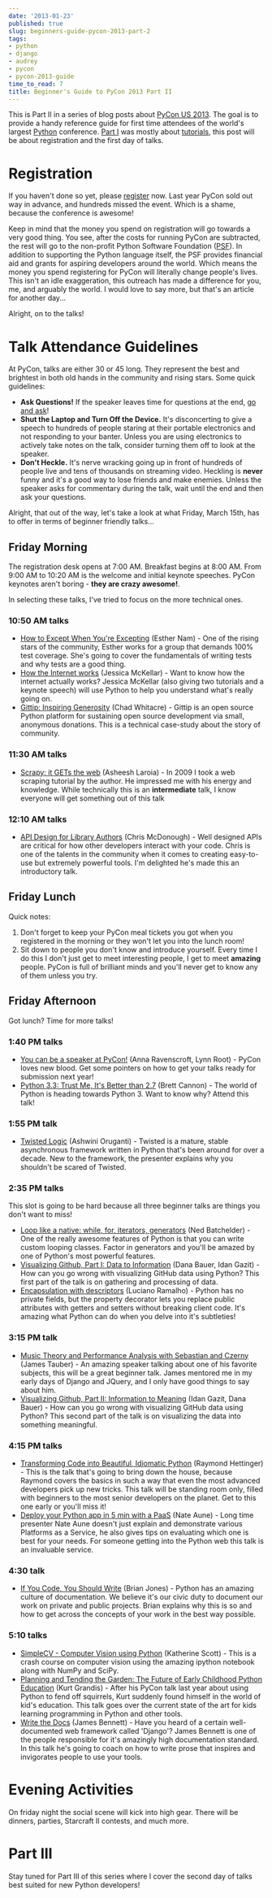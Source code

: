 ```yaml
---
date: '2013-01-23'
published: true
slug: beginners-guide-pycon-2013-part-2
tags:
- python
- django
- audrey
- pycon
- pycon-2013-guide
time_to_read: 7
title: Beginner's Guide to PyCon 2013 Part II
---
```


This is Part II in a series of blog posts about [PyCon US
2013](https://us.pycon.org/2013/). The goal is to provide a handy
reference guide for first time attendees of the world's largest
[Python](https://python.org) conference. [Part
I](/beginners-guide-pycon-2013-part-1.html) was
mostly about [tutorials](https://us.pycon.org/2013/schedule/tutorials/),
this post will be about registration and the first day of talks.

Registration
============

If you haven't done so yet, please
[register](https://us.pycon.org/2013/registration/register/) now. Last
year PyCon sold out way in advance, and hundreds missed the event. Which
is a shame, because the conference is awesome!

Keep in mind that the money you spend on registration will go towards a
very good thing. You see, after the costs for running PyCon are
subtracted, the rest will go to the non-profit Python Software
Foundation ([PSF](https://python.org/psf/)). In addition to supporting
the Python language itself, the PSF provides financial aid and grants
for aspiring developers around the world. Which means the money you
spend registering for PyCon will literally change people's lives. This
isn't an idle exaggeration, this outreach has made a difference for
you, me, and arguably the world. I would love to say more, but that's
an article for another day...

Alright, on to the talks!

Talk Attendance Guidelines
==========================

At PyCon, talks are either 30 or 45 long. They represent the best and
brightest in both old hands in the community and rising stars. Some
quick guidelines:

-   **Ask Questions!** If the speaker leaves time for questions at the
    end, [go and
    ask](https://cecinestpasun.com/entries/i-can-haz-question-or-five/)!
-   **Shut the Laptop and Turn Off the Device.** It's disconcerting to
    give a speech to hundreds of people staring at their portable
    electronics and not responding to your banter. Unless you are using
    electronics to actively take notes on the talk, consider turning
    them off to look at the speaker.
-   **Don't Heckle.** It's nerve wracking going up in front of
    hundreds of people live and tens of thousands on streaming video.
    Heckling is **never** funny and it's a good way to lose friends and
    make enemies. Unless the speaker asks for commentary during the
    talk, wait until the end and then ask your questions.

Alright, that out of the way, let's take a look at what Friday, March
15th, has to offer in terms of beginner friendly talks...

Friday Morning
--------------

The registration desk opens at 7:00 AM. Breakfast begins at 8:00 AM.
From 9:00 AM to 10:20 AM is the welcome and initial keynote speeches.
PyCon keynotes aren't boring - **they are crazy awesome!**.

In selecting these talks, I've tried to focus on the more technical
ones.

### 10:50 AM talks

-   [How to Except When You're
    Excepting](https://us.pycon.org/2013/schedule/presentation/35/)
    (Esther Nam) - One of the rising stars of the community, Esther
    works for a group that demands 100% test coverage. She's going to
    cover the fundamentals of writing tests and why tests are a good
    thing.
-   [How the Internet
    works](https://us.pycon.org/2013/schedule/presentation/50/) (Jessica
    McKellar) - Want to know how the internet actually works? Jessica
    McKellar (also giving two tutorials and a keynote speech) will use
    Python to help you understand what's really going on.
-   [Gittip: Inspiring
    Generosity](https://us.pycon.org/2013/schedule/presentation/116/)
    (Chad Whitacre) - Gittip is an open source Python platform for
    sustaining open source development via small, anonymous donations.
    This is a technical case-study about the story of community.

### 11:30 AM talks

-   [Scrapy: it GETs the
    web](https://us.pycon.org/2013/schedule/presentation/135/) (Asheesh
    Laroia) - In 2009 I took a web scraping tutorial by the author. He
    impressed me with his energy and knowledge. While technically this
    is an **intermediate** talk, I know everyone will get something out
    of this talk

### 12:10 AM talks

-   [API Design for Library
    Authors](https://us.pycon.org/2013/schedule/presentation/39/) (Chris
    McDonough) - Well designed APIs are critical for how other
    developers interact with your code. Chris is one of the talents in
    the community when it comes to creating easy-to-use but extremely
    powerful tools. I'm delighted he's made this an introductory talk.

Friday Lunch
------------

Quick notes:

1.  Don't forget to keep your PyCon meal tickets you got when you
    registered in the morning or they won't let you into the lunch
    room!
2.  Sit down to people you don't know and introduce yourself. Every
    time I do this I don't just get to meet interesting people, I get
    to meet **amazing** people. PyCon is full of brilliant minds and
    you'll never get to know any of them unless you try.

Friday Afternoon
----------------

Got lunch? Time for more talks!

### 1:40 PM talks

-   [You can be a speaker at
    PyCon!](https://us.pycon.org/2013/schedule/presentation/54/) (Anna
    Ravenscroft, Lynn Root) - PyCon loves new blood. Get some pointers
    on how to get your talks ready for submission next year!
-   [Python 3.3: Trust Me, It's Better than
    2.7](https://us.pycon.org/2013/schedule/presentation/117/) (Brett
    Cannon) - The world of Python is heading towards Python 3. Want to
    know why? Attend this talk!

### 1:55 PM talk

-   [Twisted Logic](https://us.pycon.org/2013/schedule/presentation/40/)
    (Ashwini Oruganti) - Twisted is a mature, stable asynchronous
    framework written in Python that's been around for over a decade.
    New to the framework, the presenter explains why you shouldn't be
    scared of Twisted.

### 2:35 PM talks

This slot is going to be hard because all three beginner talks are
things you don't want to miss!

-   [Loop like a native: while, for, iterators,
    generators](https://us.pycon.org/2013/schedule/presentation/76/)
    (Ned Batchelder) - One of the really awesome features of Python is
    that you can write custom looping classes. Factor in generators and
    you'll be amazed by one of Python's most powerful features.
-   [Visualizing Github, Part I: Data to
    Information](https://us.pycon.org/2013/schedule/presentation/112/)
    (Dana Bauer, Idan Gazit) - How can you go wrong with visualizing
    GitHub data using Python? This first part of the talk is on
    gathering and processing of data.
-   [Encapsulation with
    descriptors](https://us.pycon.org/2013/schedule/presentation/145/)
    (Luciano Ramalho) - Python has no private fields, but the property
    decorator lets you replace public attributes with getters and
    setters without breaking client code. It's amazing what Python can
    do when you delve into it's subtleties!

### 3:15 PM talk

-   [Music Theory and Performance Analysis with Sebastian and
    Czerny](https://us.pycon.org/2013/schedule/presentation/136/) (James
    Tauber) - An amazing speaker talking about one of his favorite
    subjects, this will be a great beginner talk. James mentored me in
    my early days of Django and JQuery, and I only have good things to
    say about him.
-   [Visualizing Github, Part II: Information to
    Meaning](https://us.pycon.org/2013/schedule/presentation/108/) (Idan
    Gazit, Dana Bauer) - How can you go wrong with visualizing GitHub
    data using Python? This second part of the talk is on visualizing
    the data into something meaningful.

### 4:15 PM talks

-   [Transforming Code into Beautiful, Idiomatic
    Python](https://us.pycon.org/2013/schedule/presentation/126/)
    (Raymond Hettinger) - This is the talk that's going to bring down
    the house, because Raymond covers the basics in such a way that even
    the most advanced developers pick up new tricks. This talk will be
    standing room only, filled with beginners to the most senior
    developers on the planet. Get to this one early or you'll miss it!
-   [Deploy your Python app in 5 min with a
    PaaS](https://us.pycon.org/2013/schedule/presentation/118/) (Nate
    Aune) - Long time presenter Nate Aune doesn't just explain and
    demonstrate various Platforms as a Service, he also gives tips on
    evaluating which one is best for your needs. For someone getting
    into the Python web this talk is an invaluable service.

### 4:30 talk

-   [If You Code, You Should
    Write](https://us.pycon.org/2013/schedule/presentation/124/) (Brian
    Jones) - Python has an amazing culture of documentation. We believe
    it's our civic duty to document our work on private and public
    projects. Brian explains why this is so and how to get across the
    concepts of your work in the best way possible.

### 5:10 talks

-   [SimpleCV - Computer Vision using
    Python](https://us.pycon.org/2013/schedule/presentation/65/)
    (Katherine Scott) - This is a crash course on computer vision using
    the amazing ipython notebook along with NumPy and SciPy.
-   [Planning and Tending the Garden: The Future of Early Childhood
    Python
    Education](https://us.pycon.org/2013/schedule/presentation/96/)
    (Kurt Grandis) - After his PyCon talk last year about using Python
    to fend off squirrels, Kurt suddenly found himself in the world of
    kid's education. This talk goes over the current state of the art
    for kids learning programming in Python and other tools.
-   [Write the
    Docs](https://us.pycon.org/2013/schedule/presentation/113/) (James
    Bennett) - Have you heard of a certain well-documented web framework
    called 'Django'? James Bennett is one of the people responsible
    for it's amazingly high documentation standard. In this talk he's
    going to coach on how to write prose that inspires and invigorates
    people to use your tools.

Evening Activities
==================

On friday night the social scene will kick into high gear. There will be
dinners, parties, Starcraft II contests, and much more.

Part III
========

Stay tuned for Part III of this series where I cover the second day of
talks best suited for new Python developers!

